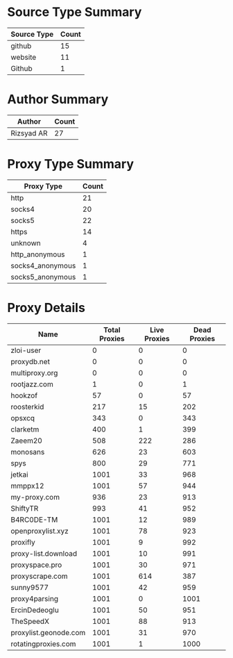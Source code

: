 # Source Type Summary

| Source Type | Count |
|-------------|-------|
| github | 15 |
| website | 11 |
| Github | 1 |


# Author Summary

| Author | Count |
|--------|-------|
| Rizsyad AR | 27 |


# Proxy Type Summary

| Proxy Type | Count |
|------------|-------|
| http | 21 |
| socks4 | 20 |
| socks5 | 22 |
| https | 14 |
| unknown | 4 |
| http_anonymous | 1 |
| socks4_anonymous | 1 |
| socks5_anonymous | 1 |


# Proxy Details

| Name | Total Proxies | Live Proxies | Dead Proxies |
|------|---------------|--------------|---------------|
| zloi-user | 0 | 0 | 0 |
| proxydb.net | 0 | 0 | 0 |
| multiproxy.org | 0 | 0 | 0 |
| rootjazz.com | 1 | 0 | 1 |
| hookzof | 57 | 0 | 57 |
| roosterkid | 217 | 15 | 202 |
| opsxcq | 343 | 0 | 343 |
| clarketm | 400 | 1 | 399 |
| Zaeem20 | 508 | 222 | 286 |
| monosans | 626 | 23 | 603 |
| spys | 800 | 29 | 771 |
| jetkai | 1001 | 33 | 968 |
| mmppx12 | 1001 | 57 | 944 |
| my-proxy.com | 936 | 23 | 913 |
| ShiftyTR | 993 | 41 | 952 |
| B4RC0DE-TM | 1001 | 12 | 989 |
| openproxylist.xyz | 1001 | 78 | 923 |
| proxifly | 1001 | 9 | 992 |
| proxy-list.download | 1001 | 10 | 991 |
| proxyspace.pro | 1001 | 30 | 971 |
| proxyscrape.com | 1001 | 614 | 387 |
| sunny9577 | 1001 | 42 | 959 |
| proxy4parsing | 1001 | 0 | 1001 |
| ErcinDedeoglu | 1001 | 50 | 951 |
| TheSpeedX | 1001 | 88 | 913 |
| proxylist.geonode.com | 1001 | 31 | 970 |
| rotatingproxies.com | 1001 | 1 | 1000 |
